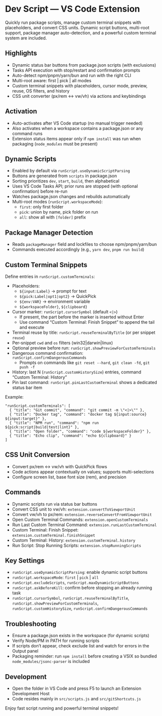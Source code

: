 # Dev Script — VS Code Extension

Quickly run package scripts, manage custom terminal snippets with placeholders, and convert CSS units. Dynamic script buttons, multi-root support, package manager auto-detection, and a powerful custom terminal system are included.

## Highlights
- Dynamic status bar buttons from package.json scripts (with exclusions)
- Tasks API execution with stop/restart and confirmation prompts
- Auto-detect npm/pnpm/yarn/bun and run with the right CLI
- Multi-root aware: first | pick | all modes
- Custom terminal snippets with placeholders, cursor mode, preview, reuse, OS filters, and history
- CSS unit converter (px/rem ↔ vw/vh) via actions and keybindings

## Activation
- Auto-activates after VS Code startup (no manual trigger needed)
- Also activates when a workspace contains a package.json or any command runs
- Extension status items appear only if `npm install` was run when packaging (`node_modules` must be present)

## Dynamic Scripts
- Enabled by default via `runScript.useDynamicScriptParsing`
- Buttons are generated from `scripts` in package.json
- Sorting prioritizes `dev`, `start`, `build`, then alphabetical
- Uses VS Code Tasks API; prior runs are stopped (with optional confirmation) before re-run
- Watches package.json changes and rebuilds automatically
- Multi-root modes (`runScript.workspaceMode`):
  - `first`: only first folder
  - `pick`: union by name, pick folder on run
  - `all`: show all with `[folder]` prefix

## Package Manager Detection
- Reads `packageManager` field and lockfiles to choose npm/pnpm/yarn/bun
- Commands executed accordingly (e.g., `yarn dev`, `pnpm run build`)

## Custom Terminal Snippets
Define entries in `runScript.customTerminals`:
- Placeholders:
  - `${input:Label}` → prompt for text
  - `${pick:Label|opt1|opt2}` → QuickPick
  - `${env:VAR}` → environment variable
  - `${workspaceFolder}`, `${clipboard}`
- Cursor marker: `runScript.cursorSymbol` (default `<|>`)
  - If present, the part before the marker is inserted without Enter
  - Use command “Custom Terminal: Finish Snippet” to append the tail and execute
- Terminal reuse by title: `runScript.reuseTerminalByTitle` (or per snippet `reuse`)
- Per-snippet `cwd` and `os` filters (win32|darwin|linux)
- Optional preview before run: `runScript.showPreviewForCustomTerminals`
- Dangerous command confirmation: `runScript.confirmDangerousCommands`
  - Prompts on commands like `git reset --hard`, `git clean -fd`, `git push -f`
- History: last N (`runScript.customHistorySize`) entries, command “Custom Terminal: History”
- Pin last command: `runScript.pinLastCustomTerminal` shows a dedicated status bar item

Example:
```
"runScript.customTerminals": [
  { "title": "Git commit", "command": "git commit -m \"<|>\"" },
  { "title": "Docker tag", "command": "docker tag ${input:source} ${input:target}" },
  { "title": "NPM run", "command": "npm run ${pick:script|build|test|lint}" },
  { "title": "Open folder", "command": "code ${workspaceFolder}" },
  { "title": "Echo clip", "command": "echo ${clipboard}" }
]
```

## CSS Unit Conversion
- Convert px/rem ↔ vw/vh with QuickPick flows
- Code actions appear contextually on values; supports multi-selections
- Configure screen list, base font size (rem), and precision

## Commands
- Dynamic scripts run via status bar buttons
- Convert CSS unit to vw/vh: `extension.convertToViewportUnit`
- Convert vw/vh to px/rem: `extension.reverseConvertFromViewportUnit`
- Open Custom Terminal Commands: `extension.openCustomTerminals`
- Run Last Custom Terminal Command: `extension.runLastCustomTerminal`
- Custom Terminal: Finish Snippet: `extension.customTerminal.finishSnippet`
- Custom Terminal: History: `extension.customTerminal.history`
- Run Script: Stop Running Scripts: `extension.stopRunningScripts`

## Key Settings
- `runScript.useDynamicScriptParsing`: enable dynamic script buttons
- `runScript.workspaceMode`: `first` | `pick` | `all`
- `runScript.excludeScripts`, `runScript.maxDynamicScriptButtons`
- `runScript.askBeforeKill`: confirm before stopping an already running task
- `runScript.cursorSymbol`, `runScript.reuseTerminalByTitle`, `runScript.showPreviewForCustomTerminals`, `runScript.customHistorySize`, `runScript.confirmDangerousCommands`

## Troubleshooting
- Ensure a package.json exists in the workspace (for dynamic scripts)
- Verify Node/PM in PATH for running scripts
- If scripts don’t appear, check exclude list and watch for errors in the Output panel
- Packaging reminder: run `npm install` before creating a VSIX so bundled `node_modules/jsonc-parser` is included

## Development
- Open the folder in VS Code and press F5 to launch an Extension Development Host
- Code resides mainly in `src/scripts.js` and `src/gitShortcuts.js`

Enjoy fast script running and powerful terminal snippets!